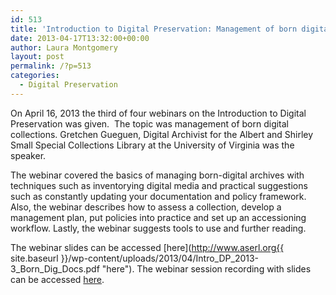 ```yaml
---
id: 513
title: 'Introduction to Digital Preservation: Management of born digital collections webinar'
date: 2013-04-17T13:32:00+00:00
author: Laura Montgomery
layout: post
permalink: /?p=513
categories:
  - Digital Preservation
---
```

On April 16, 2013 the third of four webinars on the Introduction to Digital Preservation was given.  The topic was management of born digital collections. Gretchen Gueguen, Digital Archivist for the Albert and Shirley Small Special Collections Library at the University of Virginia was the speaker.

<!--more-->

The webinar covered the basics of managing born-digital archives with techniques such as inventorying digital media and practical suggestions such as constantly updating your documentation and policy framework. Also, the webinar describes how to assess a collection, develop a management plan, put policies into practice and set up an accessioning workflow. Lastly, the webinar suggests tools to use and further reading.

The webinar slides can be accessed [here](http://www.aserl.org{{ site.baseurl }}/wp-content/uploads/2013/04/Intro_DP_2013-3_Born_Dig_Docs.pdf "here"). The webinar session recording with slides can be accessed [here](http://vimeo.com/64166341 "here").
